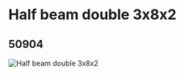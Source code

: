 # Half beam double 3x8x2
## 50904
![Half beam double 3x8x2](https://lc-www-live-s.legocdn.com/media/bricks/5/2/4252399.jpg)